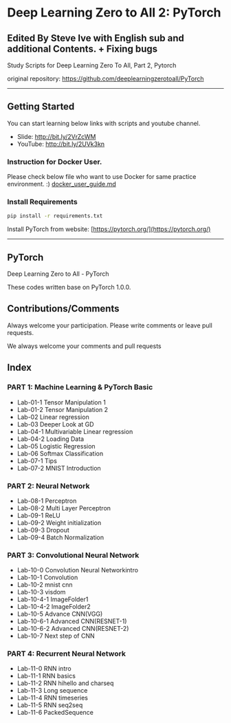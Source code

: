 # Deep Learning Zero to All 2: PyTorch

## **Edited By Steve Ive with English sub and additional Contents. + Fixing bugs**

Study Scripts for Deep Learning Zero To All, Part 2, Pytorch

original repository: https://github.com/deeplearningzerotoall/PyTorch

---

## Getting Started

You can start learning below links with scripts and youtube channel.

* Slide: http://bit.ly/2VrZcWM
* YouTube: http://bit.ly/2UVk3kn

### Instruction for Docker User.

Please check below file who want to use Docker for same practice environment. :)
[docker_user_guide.md](docker_user_guide.md) 

### Install Requirements

```bash
pip install -r requirements.txt
```

Install PyTorch from website: [https://pytorch.org/](https://pytorch.org/)


---

## PyTorch

Deep Learning Zero to All - PyTorch

These codes written base on PyTorch 1.0.0.

## Contributions/Comments

Always welcome your participation. Please write comments or leave pull requests.

We always welcome your comments and pull requests

## Index

### PART 1: Machine Learning & PyTorch Basic 

* Lab-01-1 Tensor Manipulation 1
* Lab-01-2 Tensor Manipulation 2
* Lab-02 Linear regression
* Lab-03 Deeper Look at GD
* Lab-04-1 Multivariable Linear regression
* Lab-04-2 Loading Data
* Lab-05 Logistic Regression
* Lab-06 Softmax Classification
* Lab-07-1 Tips
* Lab-07-2 MNIST Introduction

### PART 2: Neural Network

* Lab-08-1 Perceptron
* Lab-08-2 Multi Layer Perceptron
* Lab-09-1 ReLU
* Lab-09-2 Weight initialization
* Lab-09-3 Dropout
* Lab-09-4 Batch Normalization

### PART 3: Convolutional Neural Network

* Lab-10-0 Convolution Neural Networkintro
* Lab-10-1 Convolution
* Lab-10-2 mnist cnn
* Lab-10-3 visdom
* Lab-10-4-1 ImageFolder1
* Lab-10-4-2 ImageFolder2
* Lab-10-5 Advance CNN(VGG)
* Lab-10-6-1 Advanced CNN(RESNET-1)
* Lab-10-6-2 Advanced CNN(RESNET-2)
* Lab-10-7 Next step of CNN

### PART 4: Recurrent Neural Network

* Lab-11-0 RNN intro
* Lab-11-1 RNN basics
* Lab-11-2 RNN hihello and charseq
* Lab-11-3 Long sequence
* Lab-11-4 RNN timeseries
* Lab-11-5 RNN seq2seq
* Lab-11-6 PackedSequence
